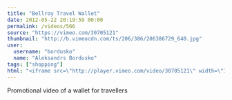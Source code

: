 ```yaml
---
title: "Bellroy Travel Wallet"
date: 2012-05-22 20:19:59 00:00
permalink: /videos/566
source: "https://vimeo.com/30705121"
thumbnail: "http://b.vimeocdn.com/ts/206/386/206386729_640.jpg"
user:
  username: "bordusko"
  name: "Aleksandrs Bordusko"
tags: ["shopping"]
html: "<iframe src=\"http://player.vimeo.com/video/30705121\" width=\"1280\" height=\"720\" frameborder=\"0\" webkitallowfullscreen mozallowfullscreen allowfullscreen></iframe>"
---
```


Promotional video of a wallet for travellers